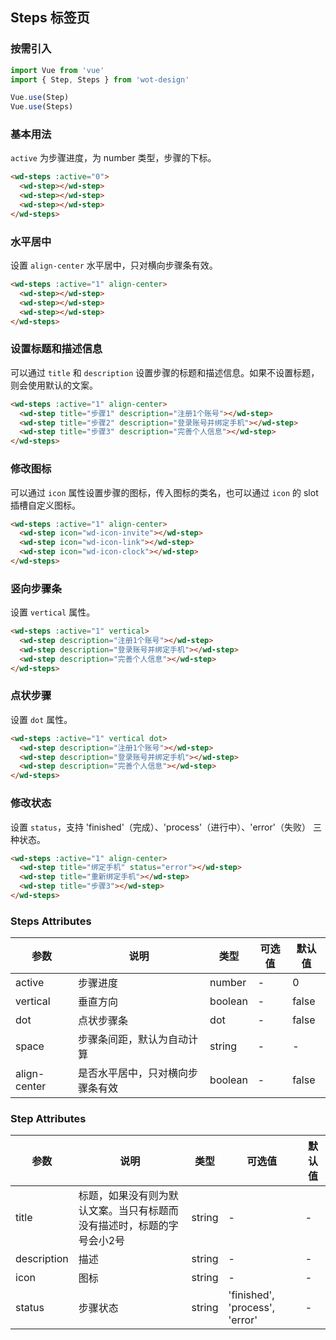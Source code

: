 ## Steps 标签页

### 按需引入

```javascript
import Vue from 'vue'
import { Step, Steps } from 'wot-design'

Vue.use(Step)
Vue.use(Steps)
```

### 基本用法

`active` 为步骤进度，为 number 类型，步骤的下标。

```html
<wd-steps :active="0">
  <wd-step></wd-step>
  <wd-step></wd-step>
  <wd-step></wd-step>
</wd-steps>
```

### 水平居中

设置 `align-center` 水平居中，只对横向步骤条有效。

```html
<wd-steps :active="1" align-center>
  <wd-step></wd-step>
  <wd-step></wd-step>
  <wd-step></wd-step>
</wd-steps>
```

### 设置标题和描述信息

可以通过 `title` 和 `description` 设置步骤的标题和描述信息。如果不设置标题，则会使用默认的文案。

```html
<wd-steps :active="1" align-center>
  <wd-step title="步骤1" description="注册1个账号"></wd-step>
  <wd-step title="步骤2" description="登录账号并绑定手机"></wd-step>
  <wd-step title="步骤3" description="完善个人信息"></wd-step>
</wd-steps>
```

### 修改图标

可以通过 `icon` 属性设置步骤的图标，传入图标的类名，也可以通过 `icon` 的 slot 插槽自定义图标。

```html
<wd-steps :active="1" align-center>
  <wd-step icon="wd-icon-invite"></wd-step>
  <wd-step icon="wd-icon-link"></wd-step>
  <wd-step icon="wd-icon-clock"></wd-step>
</wd-steps>
```

### 竖向步骤条

设置 `vertical` 属性。

```html
<wd-steps :active="1" vertical>
  <wd-step description="注册1个账号"></wd-step>
  <wd-step description="登录账号并绑定手机"></wd-step>
  <wd-step description="完善个人信息"></wd-step>
</wd-steps>
```

### 点状步骤

设置 `dot` 属性。

```html
<wd-steps :active="1" vertical dot>
  <wd-step description="注册1个账号"></wd-step>
  <wd-step description="登录账号并绑定手机"></wd-step>
  <wd-step description="完善个人信息"></wd-step>
</wd-steps>
```

### 修改状态

设置 `status`，支持 'finished'（完成）、'process'（进行中）、'error'（失败） 三种状态。

```html
<wd-steps :active="1" align-center>
  <wd-step title="绑定手机" status="error"></wd-step>
  <wd-step title="重新绑定手机"></wd-step>
  <wd-step title="步骤3"></wd-step>
</wd-steps>
```

### Steps Attributes

| 参数      | 说明                                 | 类型      | 可选值       | 默认值   |
|---------- |------------------------------------ |---------- |------------- |-------- |
| active | 步骤进度 | number | - | 0 |
| vertical | 垂直方向 | boolean | - | false |
| dot | 点状步骤条 | dot | - | false |
| space | 步骤条间距，默认为自动计算 | string | - | - |
| align-center | 是否水平居中，只对横向步骤条有效 | boolean | - | false |

### Step Attributes

| 参数      | 说明                                 | 类型      | 可选值       | 默认值   |
|---------- |------------------------------------ |---------- |------------- |-------- |
| title | 标题，如果没有则为默认文案。当只有标题而没有描述时，标题的字号会小2号 | string | - | - 
| description | 描述 | string | - | - |
| icon | 图标 | string | - | - |
| status | 步骤状态 | string | 'finished', 'process', 'error' | - |